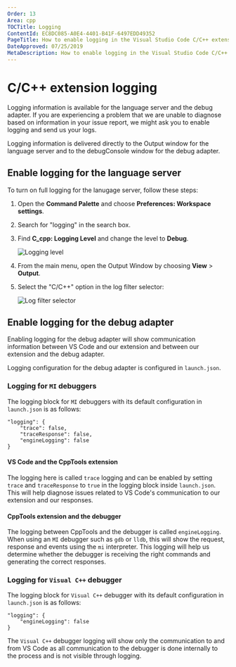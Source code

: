 ```yaml
---
Order: 13
Area: cpp
TOCTitle: Logging
ContentId: EC8DC085-A0E4-4401-B41F-6497EDD49352
PageTitle: How to enable logging in the Visual Studio Code C/C++ extension
DateApproved: 07/25/2019
MetaDescription: How to enable logging in the Visual Studio Code C/C++ extension
---
```

# C/C++ extension logging
Logging information is available for the language server and the debug adapter. If you are experiencing a problem that we are unable to diagnose based on information in your issue report, we might ask you to enable logging and send us your logs.

Logging information is delivered directly to the Output window for the language server and to the debugConsole window for the debug adapter.

## Enable logging for the language server

To turn on full logging for the lanugage server, follow these steps:

1. Open the **Command Palette** and choose **Preferences: Workspace settings**.
1. Search for "logging" in the search box.
1. Find **C_cpp: Logging Level** and change the level to **Debug**.

   ![Logging level](images/cpp/logging-level.png)

1. From the main menu, open the Output Window by choosing **View** > **Output**.

1. Select the "C/C++" option in the log filter selector:

   ![Log filter selector](images/cpp/log-filter-selector.png)

## Enable logging for the debug adapter
Enabling logging for the debug adapter will show communication information between VS Code and our extension and between our extension and the debug adapter.

Logging configuration for the debug adapter is configured in `launch.json`.

### Logging for `MI` debuggers

The logging block for `MI` debuggers with its default configuration in `launch.json` is as follows:

```
"logging": {
    "trace": false,
    "traceResponse": false,
    "engineLogging": false
}
```

#### VS Code and the CppTools extension

The logging here is called `trace` logging and can be enabled by setting `trace` and `traceResponse` to `true` in the logging block inside `launch.json`. This will help diagnose issues related to VS Code's communication to our extension and our responses.

#### CppTools extension and the debugger

The logging between CppTools and the debugger is called `engineLogging`. When using an `MI` debugger such as `gdb` or `lldb`, this will show the request, response and events using the `mi` interpreter. This logging will help us determine whether the debugger is receiving the right commands and generating the correct responses.

### Logging for `Visual C++` debugger

The logging block for `Visual C++` debugger with its default configuration in `launch.json` is as follows:

```
"logging": { 
    "engineLogging": false
}
```

The `Visual C++` debugger logging will show only the communication to and from VS Code as all communication to the debugger is done internally to the process and is not visible through logging.
